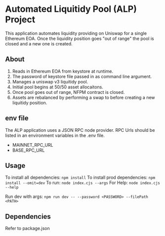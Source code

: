 # Automated Liquitidy Pool (ALP) Project
This application automates liquidity providing on Uniswap for a single Ethereum EOA. 
Once the liquidity position goes "out of range" the pool is closed and a new one is created.

## About
1. Reads in Ethereum EOA from keystore at runtime. 
2. The password of keystore file passed in as command line argument.
3. Manages a uniswap v3 liquitidy pool.
4. Initial pool begins at 50/50 asset allocaitons.
5. Once pool goes out of range, NFPM contract is closed.
6. Assets are rebalanced by performing a swap to before creating a new liquitidy position.

## env file
The ALP application uses a JSON RPC node provider. RPC Urls should be listed in an environment variables in the .env file.
- MAINNET_RPC_URL
- BASE_RPC_URL
  
## Usage
To install all dependencies: `npm install`
To install prod dependencies: `npm install --omit=dev`
To run: `node index.cjs --args`
For Help: `node index.cjs --help`

Run dev with args: `npm run dev -- --password <PASSWORD> --filePath <PATH>`

## Dependencies
Refer to package.json